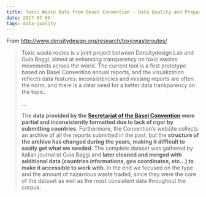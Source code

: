 ```yaml
---
title: Toxic Waste Data from Basel Convention - Data Quality and Preparation Issues for Density Design
date: 2017-07-09 
tags: data-quality
---
```


From http://www.densitydesign.org/research/toxicwasteroutes/

> Toxic waste routes is a joint project between Densitydesign Lab and Guia Baggi, aimed at enhancing transparency on toxic wastes movements across the world. The current tool is a first prototype based on Basel Convention annual reports, and the visualization reflects data features: inconsistencies and missing reports are often the norm, and there is a clear need for a better data transparency on the topic.
> 
> ...
>
> The **data provided by the [Secretariat of the Basel Convention][basel] were partial and inconsistently formatted due to lack of rigor by submitting countries**. Furthermore, the Convention’s website collects an archive of all the reports submitted in the past, but the **structure of the archive has changed during the years, making it difficult to easily get what we needed**. The complete dataset was gathered by italian journalist Guia Baggi and **later cleaned and merged with additional data (countries informations, geo coordinates, etc…) to make it accessible to work with**. In the end we focused on the type and the amount of hazardous waste traded, since they were the core of the dataset as well as the most consistent data throughout the corpus.

[basel]: http://archive.basel.int/convention/secretariat.html

